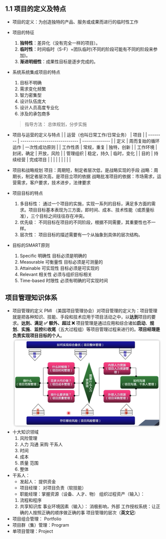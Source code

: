## 1.1 项目的定义及特点
- 项目的定义：为创造独特的产品、服务或成果而进行的临时性工作
- 项目的特征
    1. **独特性**：差异化（没有完全一样的项目）。
    2. **临时性**：时间临时（S-F）+团队临时(不同的阶段可能有不同的阶段来参加)。
    3. **渐进明细性**：成果性目标是逐步完成的。
- 系统系统集成项目的特点
    1. 目标不明确
    2. 需求变化频繁
    3. 智力密集型
    4. 设计队伍庞大
    5. 设计人员高度专业化
    6. 涉及的承包商多
    > 指导方法： 总体规划，分步实施
- 项目与运营的定义与特点
|          | 运营（也叫日常工作/日常业务） | 项目           |
| -------- | ----------------------------- | -------------- |
| 定义     | 周而复始的循环运作            | 一次性成功原则 |
| 工作性质 | 常规，重复                    | 独特，创新     |
| 工作环境 | 封闭，确定                    | 开放，风险     |
| 管理组织 | 稳定，持久                    | 临时，变化     |
| 目的     | 持续经营                      | 完成项目       |
|          |                               |                |
|          |                               |                |

- 项目和战略规划
项目：周期短，制定者层次低，是战略实现的手段
战略：周期长，制定者层次高，是项目立项的依据
战略批准项目的依据：市场需求，运营需求，客户要求，技术进步，法律要求

- 项目目标的特点
    1. 多目标性：
        通过一个项目的实施，实现一系列的目标，满足多方面的需求。项目目标基本表现为三方面，即时间、成本、技术性能（或质量标准），三个目标之间往往存在冲突。
    2. 优先级：
        不同目标在项目的不同阶段，根据不同需要，其重要性也不一样。
    3. 层次性：
        项目目标的描述需要有一个从抽象到具体的层次结构。
- 目标的SMART原则
    1. Specific 明确性 目标必须是明确的
    2. Measurable 可衡量性 目标必须是可测量的
    3. Attainable 可实现性 目标必须是可实现的
    4. Relevant 相关性 必须与组织目标相关
    5. Time-based 时限性 必须有明确的可实现时间

## 项目管理知识体系
- 项目管理的定义
    PMI （美国项目管理协会）对项目管理的定义为：项目管理就是把各种知识、技能、手段和技术应用于项目活动之中，以**达到**项目的要求。**达到、满足 ✅** **额外、超过 ❌**
    项目管理是通过应用和综合诸如**启动**、**规划**、**实施**、**监控**和**收尾**（五大过程组）等项目管理过程来进行的。**项目经理是负责实现项目目标的个人**。
![](images/Pasted%20image%2020230221181149.png)
- 十大知识领域
    1. 风险管理
    2. 人力 沟通 采购 干系人
    3. 时间
    4. 成本
    5. 质量 范围
    6. 整体
- 干系人：
    - 发起人： 提供资金
    - 项目经理： 对项目负责（软技能）
    - 职能经理：掌握资源（设备、人才、物）
组织过程资产（输入）：
    1. 流程和程序
    2. 共享知识库
事业环境因素（输入）：
    消极影响，外部
    工作授权系统：让正确的人按照正确的顺序做正确的事
项目管理的层次（**英文记**）
- 项目组合管理： Portfolio
- 项目群（集）管理：Program
- 单项目管理：Project 